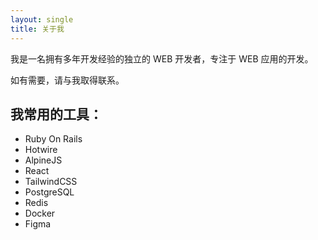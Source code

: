 ```yaml
---
layout: single
title: 关于我
---
```


我是一名拥有多年开发经验的独立的 WEB 开发者，专注于 WEB 应用的开发。

如有需要，请与我取得联系。

## 我常用的工具：

- Ruby On Rails
- Hotwire
- AlpineJS
- React
- TailwindCSS
- PostgreSQL
- Redis
- Docker
- Figma
